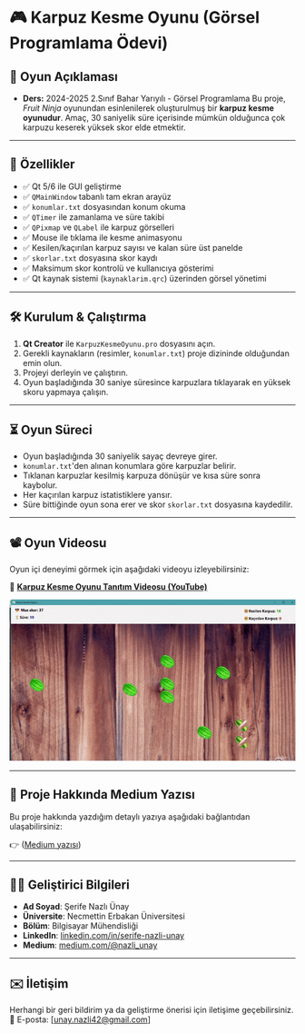 
# 🎮 Karpuz Kesme Oyunu (Görsel Programlama Ödevi)

## 📌 Oyun Açıklaması
- **Ders:** 2024-2025 2.Sınıf Bahar Yarıyılı - Görsel Programlama
Bu proje, *Fruit Ninja* oyunundan esinlenilerek oluşturulmuş bir **karpuz kesme oyunudur**. Amaç, 30 saniyelik süre içerisinde mümkün olduğunca çok karpuzu keserek yüksek skor elde etmektir.

---

## 🚀 Özellikler

- ✅ Qt 5/6 ile GUI geliştirme
- ✅ `QMainWindow` tabanlı tam ekran arayüz
- ✅ `konumlar.txt` dosyasından konum okuma
- ✅ `QTimer` ile zamanlama ve süre takibi
- ✅ `QPixmap` ve `QLabel` ile karpuz görselleri
- ✅ Mouse ile tıklama ile kesme animasyonu
- ✅ Kesilen/kaçırılan karpuz sayısı ve kalan süre üst panelde
- ✅ `skorlar.txt` dosyasına skor kaydı
- ✅ Maksimum skor kontrolü ve kullanıcıya gösterimi
- ✅ Qt kaynak sistemi (`kaynaklarim.qrc`) üzerinden görsel yönetimi

---

## 🛠 Kurulum & Çalıştırma

1. **Qt Creator** ile `KarpuzKesmeOyunu.pro` dosyasını açın.
2. Gerekli kaynakların (resimler, `konumlar.txt`) proje dizininde olduğundan emin olun.
3. Projeyi derleyin ve çalıştırın.
4. Oyun başladığında 30 saniye süresince karpuzlara tıklayarak en yüksek skoru yapmaya çalışın.

---

## ⏳ Oyun Süreci

- Oyun başladığında 30 saniyelik sayaç devreye girer.
- `konumlar.txt`'den alınan konumlara göre karpuzlar belirir.
- Tıklanan karpuzlar kesilmiş karpuza dönüşür ve kısa süre sonra kaybolur.
- Her kaçırılan karpuz istatistiklere yansır.
- Süre bittiğinde oyun sona erer ve skor `skorlar.txt` dosyasına kaydedilir.

---
## 📽️ Oyun Videosu

Oyun içi deneyimi görmek için aşağıdaki videoyu izleyebilirsiniz:

🎥 **[Karpuz Kesme Oyunu Tanıtım Videosu (YouTube)](https://www.youtube.com/watch?v=IJ7QwbOhyuI)**

<img src="KarpuzApp.gif" alt="Ekran Kaydı GIF" width="600" />

---

## 📝 Proje Hakkında Medium Yazısı

Bu proje hakkında yazdığım detaylı yazıya aşağıdaki bağlantıdan ulaşabilirsiniz:

👉 ([Medium yazısı](https://medium.com/@nazli_unay/qt-ve-c-ile-karpuz-kesme-oyunu-geli%C5%9Ftirdim-4907308bf75a))

---
## 👩‍💻 Geliştirici Bilgileri

- **Ad Soyad**: Şerife Nazlı Ünay  
- **Üniversite**: Necmettin Erbakan Üniversitesi  
- **Bölüm**: Bilgisayar Mühendisliği
- **LinkedIn**: [linkedin.com/in/serife-nazli-unay](https://www.linkedin.com/in/serife-nazli-unay/)  
- **Medium**: [medium.com/@nazli_unay](https://medium.com/@nazli_unay)

---

## ✉️ İletişim

Herhangi bir geri bildirim ya da geliştirme önerisi için iletişime geçebilirsiniz.  
📧 E-posta: [unay.nazli42@gmail.com]
